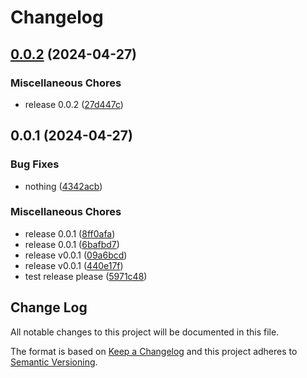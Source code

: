 # Changelog

## [0.0.2](https://github.com/phpsandbox/dev/compare/v0.0.1...v0.0.2) (2024-04-27)


### Miscellaneous Chores

* release 0.0.2 ([27d447c](https://github.com/phpsandbox/dev/commit/27d447c8c7e734f0704fbd4aa7ace973e8310289))

## 0.0.1 (2024-04-27)


### Bug Fixes

* nothing ([4342acb](https://github.com/phpsandbox/dev/commit/4342acb6e91e269a41dc926510e44cda35e81bee))


### Miscellaneous Chores

* release 0.0.1 ([8ff0afa](https://github.com/phpsandbox/dev/commit/8ff0afa5ab6dface205659487862ae16e2046c3d))
* release 0.0.1 ([6bafbd7](https://github.com/phpsandbox/dev/commit/6bafbd7e56d9b844026a56149568f4e67615218b))
* release v0.0.1 ([09a6bcd](https://github.com/phpsandbox/dev/commit/09a6bcd132e1f461bd3b257c3b755ff08763dd60))
* release v0.0.1 ([440e17f](https://github.com/phpsandbox/dev/commit/440e17f313e7c66deb778d3df8d768909f4063b6))
* test release please ([5971c48](https://github.com/phpsandbox/dev/commit/5971c48b752fba0da7cde8eef89fa34f485ce8aa))

## Change Log
All notable changes to this project will be documented in this file.
 
The format is based on [Keep a Changelog](http://keepachangelog.com/)
and this project adheres to [Semantic Versioning](http://semver.org/).
